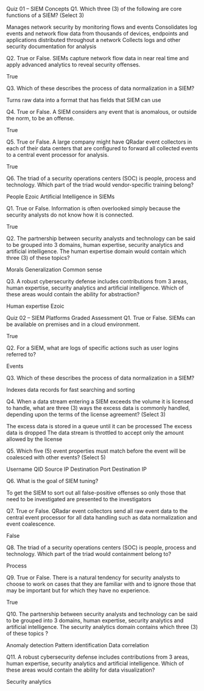 Quiz 01 – SIEM Concepts
Q1. Which three (3) of the following are core functions of a SIEM? (Select 3)

Manages network security by monitoring flows and events
Consolidates log events and network flow data from thousands of devices, endpoints and applications distributed throughout a network
Collects logs and other security documentation for analysis

Q2. True or False. SIEMs capture network flow data in near real time and apply advanced analytics to reveal security offenses.

True

Q3. Which of these describes the process of data normalization in a SIEM?

Turns raw data into a format that has fields that SIEM can use

Q4. True or False. A SIEM considers any event that is anomalous, or outside the norm, to be an offense.

True

Q5. True or False. A large company might have QRadar event collectors in each of their data centers that are configured to forward all collected events to a central event processor for analysis.

True

Q6. The triad of a security operations centers (SOC) is people, process and technology. Which part of the triad would vendor-specific training belong?

People
Ezoic
Artificial Intelligence in SIEMs

Q1. True or False. Information is often overlooked simply because the security analysts do not know how it is connected.

True

Q2. The partnership between security analysts and technology can be said to be grouped into 3 domains, human expertise, security analytics and artificial intelligence. The human expertise domain would contain which three (3) of these topics?

Morals
Generalization
Common sense

Q3. A robust cybersecurity defense includes contributions from 3 areas, human expertise, security analytics and artificial intelligence. Which of these areas would contain the ability for abstraction?

Human expertise
Ezoic

Quiz 02 – SIEM Platforms Graded Assessment 
Q1. True or False. SIEMs can be available on premises and in a cloud environment.

True

Q2. For a SIEM, what are logs of specific actions such as user logins referred to?

Events

Q3. Which of these describes the process of data normalization in a SIEM?

Indexes data records for fast searching and sorting

Q4. When a data stream entering a SIEM exceeds the volume it is licensed to handle, what are three (3) ways the excess data is commonly handled, depending upon the terms of the license agreement? (Select 3)

The excess data is stored in a queue until it can be processed
The excess data is dropped
The data stream is throttled to accept only the amount allowed by the license

Q5. Which five (5) event properties must match before the event will be coalesced with other events? (Select 5)

Username
QID
Source IP
Destination Port
Destination IP

Q6. What is the goal of SIEM tuning?

To get the SIEM to sort out all false-positive offenses so only those that need to be investigated are presented to the investigators

Q7. True or False. QRadar event collectors send all raw event data to the central event processor for all data handling such as data normalization and event coalescence.

False

Q8. The triad of a security operations centers (SOC) is people, process and technology. Which part of the triad would containment belong to?

Process

Q9. True or False. There is a natural tendency for security analysts to choose to work on cases that they are familiar with and to ignore those that may be important but for which they have no experience.

True

Q10. The partnership between security analysts and technology can be said to be grouped into 3 domains, human expertise, security analytics and artificial intelligence. The security analytics domain contains which three (3) of these topics ?

Anomaly detection
Pattern identification
Data correlation

Q11. A robust cybersecurity defense includes contributions from 3 areas, human expertise, security analytics and artificial intelligence. Which of these areas would contain the ability for data visualization?

Security analytics
